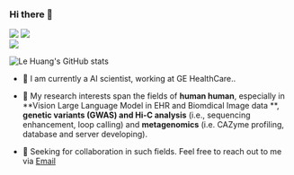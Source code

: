 ### Hi there 👋
[![](https://img.shields.io/badge/website-orange?&style=for-the-badge&logo=Google%20chrome&logoColor=white)](https://linnabrown.github.io)
[![](https://img.shields.io/badge/google%20scholar-%234285F4.svg?&style=for-the-badge&logo=google-scholar&logoColor=white)](https://scholar.google.com/citations?user=thTEg3IAAAAJ&hl=en)
<br>
[![](https://img.shields.io/twitter/follow/LeHuang9?style=social)](https://twitter.com/intent/follow?screen_name=LeHuang9)

![Le Huang's GitHub stats](https://github-readme-stats.vercel.app/api?username=linnabrown&show_icons=true&theme=radical)



- 🔭 I am currently a AI scientist, working at GE HealthCare.. 

- 🌱 My research interests span the fields of **human human**, especially in **Vision Large Language Model in EHR and Biomdical Image data **, **genetic variants (GWAS) and Hi-C analysis** (i.e., sequencing enhancement, loop calling) and **metagenomics** (i.e. CAZyme profiling, database and server developing). 

- 👯 Seeking for collaboration in such fields. Feel free to reach out to me via <a href="mailto:lehuang@unc.edu?subject=intention of cooperation from [name]-[title]-[institute]">Email</a>





<!--
**linnabrown/linnabrown** is a ✨ _special_ ✨ repository because its `README.md` (this file) appears on your GitHub profile.

Here are some ideas to get you started:

- 🔭 I’m currently working on ...
- 🌱 I’m currently learning ...
- 👯 I’m looking to collaborate on ...
- 🤔 I’m looking for help with ...
- 💬 Ask me about ...
- 📫 How to reach me: ...
- 😄 Pronouns: ...
- ⚡ Fun fact: ...
-->
